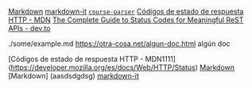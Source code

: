 [Markdown](https://es.wikipedia.org/wiki/Markdown)
 [markdown-it](https://github.com/markdown-it/markdown-it)
 [`course-parser`](https://github.com/Laboratoria/course-parser)
[Códigos de estado de respuesta HTTP - MDN](https://developer.mozilla.org/es/docs/Web/HTTP/Status)
[The Complete Guide to Status Codes for Meaningful ReST APIs - dev.to](https://dev.to/khaosdoctor/the-complete-guide-to-status-codes-for-meaningful-rest-apis-1-5c5)

./some/example.md https://otra-cosa.net/algun-doc.html algún doc

[Códigos de estado de respuesta HTTP - MDN1111]            (https://developer.mozilla.org/es/docs/Web/HTTP/Status)
[Markdown](https://es.wikipedia.org/wikhhhhhhhhhhhi/Markdown)
[Markdown]                 (aasdsdgdsg)
[markdown-it](https://github.com/markdown-it/markdown-it)

